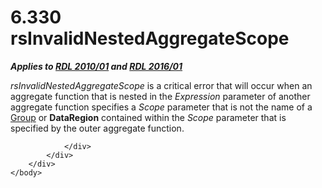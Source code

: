<html dir="LTR" xmlns:mshelp="http://msdn.microsoft.com/mshelp" xmlns:ddue="http://ddue.schemas.microsoft.com/authoring/2003/5" xmlns:xlink="http://www.w3.org/1999/xlink" xmlns:tool="http://www.microsoft.com/tooltip">
    <head>
        <meta http-equiv="Content-Type" content="text/html; CHARSET=utf-8"></meta>
        <meta name="save" content="history"></meta>
        <title>6.330 rsInvalidNestedAggregateScope</title>
        <xml>
            <mshelp:toctitle title="6.330 rsInvalidNestedAggregateScope"></mshelp:toctitle>
            <mshelp:rltitle title="[MS-RDL]: rsInvalidNestedAggregateScope"></mshelp:rltitle>
            <mshelp:keyword index="A" term="66fc9422-7dc9-4f7e-a53d-8d0f75157ffb"></mshelp:keyword>
            <mshelp:attr name="DCSext.ContentType" value="open specification"></mshelp:attr>
            <mshelp:attr name="AssetID" value="66fc9422-7dc9-4f7e-a53d-8d0f75157ffb"></mshelp:attr>
            <mshelp:attr name="TopicType" value="kbRef"></mshelp:attr>
            <mshelp:attr name="DCSext.Title" value="[MS-RDL]: rsInvalidNestedAggregateScope" />
        </xml>
    </head>
    <body>
        <div id="header">
            <h1 class="heading">6.330 rsInvalidNestedAggregateScope</h1>
        </div>
        <div id="mainSection">
            <div id="mainBody">
                <div id="allHistory" class="saveHistory"></div>
                <div id="sectionSection0" class="section" name="collapseableSection">
                    

<p><b><i>Applies to </i></b><a href="3428e690-a348-4ec7-8a6a-8efb42d2cdee.md"><b><i>RDL 2010/01</i></b></a><b><i>
and </i></b><a href="52ce3983-2bfc-4e72-9359-42aaf5fe4509.md"><b><i>RDL 2016/01</i></b></a></p>

<p><i>rsInvalidNestedAggregateScope</i> is a critical error
that will occur when an aggregate function that is nested in the <i>Expression</i>
parameter of another aggregate function specifies a <i>Scope</i> parameter that
is not the name of a <a href="dbfff811-1be7-4e8b-a5d2-6cc522317fbe.md">Group</a>
or <b>DataRegion</b> contained within the <i>Scope</i> parameter that is
specified by the outer aggregate function.</p>


                </div>
            </div>
        </div>
    </body>
</html>